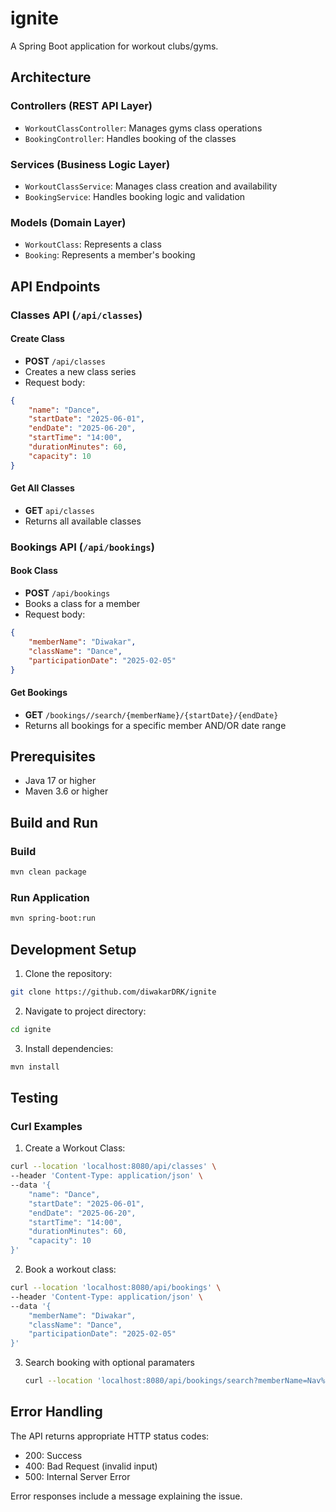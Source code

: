 # ignite 

A Spring Boot application for workout clubs/gyms. 

## Architecture

### Controllers (REST API Layer)
- `WorkoutClassController`: Manages gyms class operations
- `BookingController`: Handles booking of the classes

### Services (Business Logic Layer)
- `WorkoutClassService`: Manages class creation and availability
- `BookingService`: Handles booking logic and validation

### Models (Domain Layer)
- `WorkoutClass`: Represents a class
- `Booking`: Represents a member's booking

## API Endpoints

### Classes API (`/api/classes`)

#### Create Class
- **POST** `/api/classes`
- Creates a new class series
- Request body:
```json
{
    "name": "Dance",
    "startDate": "2025-06-01",
    "endDate": "2025-06-20",
    "startTime": "14:00",
    "durationMinutes": 60,
    "capacity": 10
}
```

#### Get All Classes
- **GET** `api/classes`
- Returns all available classes

### Bookings API (`/api/bookings`)

#### Book Class
- **POST** `/api/bookings`
- Books a class for a member
- Request body:
```json
{
    "memberName": "Diwakar",
    "className": "Dance",
    "participationDate": "2025-02-05"
}
```

#### Get Bookings
- **GET** `/bookings//search/{memberName}/{startDate}/{endDate}`
- Returns all bookings for a specific member AND/OR date range

## Prerequisites

- Java 17 or higher
- Maven 3.6 or higher

## Build and Run

### Build
```bash
mvn clean package
```

### Run Application
```bash
mvn spring-boot:run
```

## Development Setup

1. Clone the repository:
```bash
git clone https://github.com/diwakarDRK/ignite
```

2. Navigate to project directory:
```bash
cd ignite
```

3. Install dependencies:
```bash
mvn install
```

## Testing

### Curl Examples

1. Create a Workout Class:
```bash
curl --location 'localhost:8080/api/classes' \
--header 'Content-Type: application/json' \
--data '{
    "name": "Dance",
    "startDate": "2025-06-01",
    "endDate": "2025-06-20",
    "startTime": "14:00",
    "durationMinutes": 60,
    "capacity": 10
}'
```

2. Book a workout class:
```bash
curl --location 'localhost:8080/api/bookings' \
--header 'Content-Type: application/json' \
--data '{
    "memberName": "Diwakar",
    "className": "Dance",
    "participationDate": "2025-02-05"
}'
```
3. Search booking with optional paramaters
   ```bash
   curl --location 'localhost:8080/api/bookings/search?memberName=Nav%20Jhon&startDate=null&endDate=null'
   ```

## Error Handling

The API returns appropriate HTTP status codes:
- 200: Success
- 400: Bad Request (invalid input)
- 500: Internal Server Error

Error responses include a message explaining the issue.
